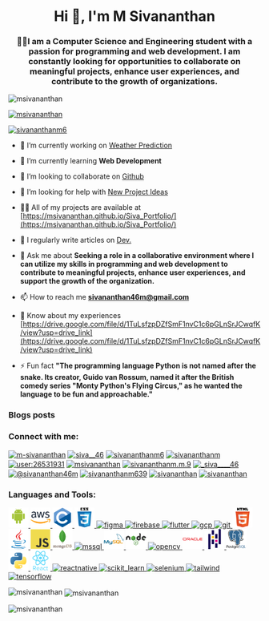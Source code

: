 <h1 align="center">Hi 👋, I'm M Sivananthan</h1>
<h3 align="center">👨‍💻I am a Computer Science and Engineering student with a passion for programming and web development. I am constantly looking for opportunities to collaborate on meaningful projects, enhance user experiences, and contribute to the growth of organizations.</h3>

<p align="left"> <img src="https://komarev.com/ghpvc/?username=msivananthan&label=Profile%20views&color=0e75b6&style=flat" alt="msivananthan" /> </p>

<p align="left"> <a href="https://github.com/ryo-ma/github-profile-trophy"><img src="https://github-profile-trophy.vercel.app/?username=msivananthan" alt="msivananthan" /></a> </p>

<p align="left"> <a href="https://twitter.com/sivananthanm6" target="blank"><img src="https://img.shields.io/twitter/follow/sivananthanm6?logo=twitter&style=for-the-badge" alt="sivananthanm6" /></a> </p>

- 🔭 I’m currently working on [Weather Prediction](https://msivananthan.github.io/Weather_Prediction/)

- 🌱 I’m currently learning **Web Development**

- 👯 I’m looking to collaborate on [Github](https://msivananthan.github.io/Siva_Portfolio/)

- 🤝 I’m looking for help with [New Project Ideas](https://msivananthan.github.io/Siva_Portfolio/)

- 👨‍💻 All of my projects are available at [https://msivananthan.github.io/Siva_Portfolio/](https://msivananthan.github.io/Siva_Portfolio/)

- 📝 I regularly write articles on [Dev.](Dev.)

- 💬 Ask me about **Seeking a role in a collaborative environment where I can utilize my skills in programming and web development to contribute to meaningful projects, enhance user experiences, and support the growth of the organization.**

- 📫 How to reach me **sivananthan46m@gmail.com**

- 📄 Know about my experiences [https://drive.google.com/file/d/1TuLsfzpDZfSmF1nvC1c6pGLnSrJCwqfK/view?usp=drive_link](https://drive.google.com/file/d/1TuLsfzpDZfSmF1nvC1c6pGLnSrJCwqfK/view?usp=drive_link)

- ⚡ Fun fact **"The programming language Python is not named after the snake. Its creator, Guido van Rossum, named it after the British comedy series "Monty Python's Flying Circus," as he wanted the language to be fun and approachable."**

### Blogs posts
<!-- BLOG-POST-LIST:START -->
<!-- BLOG-POST-LIST:END -->

<h3 align="left">Connect with me:</h3>
<p align="left">
<a href="https://codepen.io/m-sivananthan" target="blank"><img align="center" src="https://raw.githubusercontent.com/rahuldkjain/github-profile-readme-generator/master/src/images/icons/Social/codepen.svg" alt="m-sivananthan" height="30" width="40" /></a>
<a href="https://dev.to/siva__46" target="blank"><img align="center" src="https://raw.githubusercontent.com/rahuldkjain/github-profile-readme-generator/master/src/images/icons/Social/devto.svg" alt="siva__46" height="30" width="40" /></a>
<a href="https://twitter.com/sivananthanm6" target="blank"><img align="center" src="https://raw.githubusercontent.com/rahuldkjain/github-profile-readme-generator/master/src/images/icons/Social/twitter.svg" alt="sivananthanm6" height="30" width="40" /></a>
<a href="https://linkedin.com/in/sivananthanm" target="blank"><img align="center" src="https://raw.githubusercontent.com/rahuldkjain/github-profile-readme-generator/master/src/images/icons/Social/linked-in-alt.svg" alt="sivananthanm" height="30" width="40" /></a>
<a href="https://stackoverflow.com/users/user:26531931" target="blank"><img align="center" src="https://raw.githubusercontent.com/rahuldkjain/github-profile-readme-generator/master/src/images/icons/Social/stack-overflow.svg" alt="user:26531931" height="30" width="40" /></a>
<a href="https://kaggle.com/msivananthan" target="blank"><img align="center" src="https://raw.githubusercontent.com/rahuldkjain/github-profile-readme-generator/master/src/images/icons/Social/kaggle.svg" alt="msivananthan" height="30" width="40" /></a>
<a href="https://fb.com/sivananthanm.m.9" target="blank"><img align="center" src="https://raw.githubusercontent.com/rahuldkjain/github-profile-readme-generator/master/src/images/icons/Social/facebook.svg" alt="sivananthanm.m.9" height="30" width="40" /></a>
<a href="https://instagram.com/_siva____46" target="blank"><img align="center" src="https://raw.githubusercontent.com/rahuldkjain/github-profile-readme-generator/master/src/images/icons/Social/instagram.svg" alt="_siva____46" height="30" width="40" /></a>
<a href="https://medium.com/@sivananthan46m" target="blank"><img align="center" src="https://raw.githubusercontent.com/rahuldkjain/github-profile-readme-generator/master/src/images/icons/Social/medium.svg" alt="@sivananthan46m" height="30" width="40" /></a>
<a href="https://www.youtube.com/c/sivananthanm639" target="blank"><img align="center" src="https://raw.githubusercontent.com/rahuldkjain/github-profile-readme-generator/master/src/images/icons/Social/youtube.svg" alt="sivananthanm639" height="30" width="40" /></a>
<a href="https://www.hackerrank.com/sivananthan" target="blank"><img align="center" src="https://raw.githubusercontent.com/rahuldkjain/github-profile-readme-generator/master/src/images/icons/Social/hackerrank.svg" alt="sivananthan" height="30" width="40" /></a>
<a href="https://www.leetcode.com/sivananthan" target="blank"><img align="center" src="https://raw.githubusercontent.com/rahuldkjain/github-profile-readme-generator/master/src/images/icons/Social/leet-code.svg" alt="sivananthan" height="30" width="40" /></a>
</p>

<h3 align="left">Languages and Tools:</h3>
<p align="left"> <a href="https://developer.android.com" target="_blank" rel="noreferrer"> <img src="https://raw.githubusercontent.com/devicons/devicon/master/icons/android/android-original-wordmark.svg" alt="android" width="40" height="40"/> </a> <a href="https://aws.amazon.com" target="_blank" rel="noreferrer"> <img src="https://raw.githubusercontent.com/devicons/devicon/master/icons/amazonwebservices/amazonwebservices-original-wordmark.svg" alt="aws" width="40" height="40"/> </a> <a href="https://www.cprogramming.com/" target="_blank" rel="noreferrer"> <img src="https://raw.githubusercontent.com/devicons/devicon/master/icons/c/c-original.svg" alt="c" width="40" height="40"/> </a> <a href="https://www.w3schools.com/css/" target="_blank" rel="noreferrer"> <img src="https://raw.githubusercontent.com/devicons/devicon/master/icons/css3/css3-original-wordmark.svg" alt="css3" width="40" height="40"/> </a> <a href="https://www.figma.com/" target="_blank" rel="noreferrer"> <img src="https://www.vectorlogo.zone/logos/figma/figma-icon.svg" alt="figma" width="40" height="40"/> </a> <a href="https://firebase.google.com/" target="_blank" rel="noreferrer"> <img src="https://www.vectorlogo.zone/logos/firebase/firebase-icon.svg" alt="firebase" width="40" height="40"/> </a> <a href="https://flutter.dev" target="_blank" rel="noreferrer"> <img src="https://www.vectorlogo.zone/logos/flutterio/flutterio-icon.svg" alt="flutter" width="40" height="40"/> </a> <a href="https://cloud.google.com" target="_blank" rel="noreferrer"> <img src="https://www.vectorlogo.zone/logos/google_cloud/google_cloud-icon.svg" alt="gcp" width="40" height="40"/> </a> <a href="https://git-scm.com/" target="_blank" rel="noreferrer"> <img src="https://www.vectorlogo.zone/logos/git-scm/git-scm-icon.svg" alt="git" width="40" height="40"/> </a> <a href="https://www.w3.org/html/" target="_blank" rel="noreferrer"> <img src="https://raw.githubusercontent.com/devicons/devicon/master/icons/html5/html5-original-wordmark.svg" alt="html5" width="40" height="40"/> </a> <a href="https://www.java.com" target="_blank" rel="noreferrer"> <img src="https://raw.githubusercontent.com/devicons/devicon/master/icons/java/java-original.svg" alt="java" width="40" height="40"/> </a> <a href="https://developer.mozilla.org/en-US/docs/Web/JavaScript" target="_blank" rel="noreferrer"> <img src="https://raw.githubusercontent.com/devicons/devicon/master/icons/javascript/javascript-original.svg" alt="javascript" width="40" height="40"/> </a> <a href="https://www.mongodb.com/" target="_blank" rel="noreferrer"> <img src="https://raw.githubusercontent.com/devicons/devicon/master/icons/mongodb/mongodb-original-wordmark.svg" alt="mongodb" width="40" height="40"/> </a> <a href="https://www.microsoft.com/en-us/sql-server" target="_blank" rel="noreferrer"> <img src="https://www.svgrepo.com/show/303229/microsoft-sql-server-logo.svg" alt="mssql" width="40" height="40"/> </a> <a href="https://www.mysql.com/" target="_blank" rel="noreferrer"> <img src="https://raw.githubusercontent.com/devicons/devicon/master/icons/mysql/mysql-original-wordmark.svg" alt="mysql" width="40" height="40"/> </a> <a href="https://nodejs.org" target="_blank" rel="noreferrer"> <img src="https://raw.githubusercontent.com/devicons/devicon/master/icons/nodejs/nodejs-original-wordmark.svg" alt="nodejs" width="40" height="40"/> </a> <a href="https://opencv.org/" target="_blank" rel="noreferrer"> <img src="https://www.vectorlogo.zone/logos/opencv/opencv-icon.svg" alt="opencv" width="40" height="40"/> </a> <a href="https://www.oracle.com/" target="_blank" rel="noreferrer"> <img src="https://raw.githubusercontent.com/devicons/devicon/master/icons/oracle/oracle-original.svg" alt="oracle" width="40" height="40"/> </a> <a href="https://pandas.pydata.org/" target="_blank" rel="noreferrer"> <img src="https://raw.githubusercontent.com/devicons/devicon/2ae2a900d2f041da66e950e4d48052658d850630/icons/pandas/pandas-original.svg" alt="pandas" width="40" height="40"/> </a> <a href="https://www.postgresql.org" target="_blank" rel="noreferrer"> <img src="https://raw.githubusercontent.com/devicons/devicon/master/icons/postgresql/postgresql-original-wordmark.svg" alt="postgresql" width="40" height="40"/> </a> <a href="https://www.python.org" target="_blank" rel="noreferrer"> <img src="https://raw.githubusercontent.com/devicons/devicon/master/icons/python/python-original.svg" alt="python" width="40" height="40"/> </a> <a href="https://reactjs.org/" target="_blank" rel="noreferrer"> <img src="https://raw.githubusercontent.com/devicons/devicon/master/icons/react/react-original-wordmark.svg" alt="react" width="40" height="40"/> </a> <a href="https://reactnative.dev/" target="_blank" rel="noreferrer"> <img src="https://reactnative.dev/img/header_logo.svg" alt="reactnative" width="40" height="40"/> </a> <a href="https://scikit-learn.org/" target="_blank" rel="noreferrer"> <img src="https://upload.wikimedia.org/wikipedia/commons/0/05/Scikit_learn_logo_small.svg" alt="scikit_learn" width="40" height="40"/> </a> <a href="https://www.selenium.dev" target="_blank" rel="noreferrer"> <img src="https://raw.githubusercontent.com/detain/svg-logos/780f25886640cef088af994181646db2f6b1a3f8/svg/selenium-logo.svg" alt="selenium" width="40" height="40"/> </a> <a href="https://tailwindcss.com/" target="_blank" rel="noreferrer"> <img src="https://www.vectorlogo.zone/logos/tailwindcss/tailwindcss-icon.svg" alt="tailwind" width="40" height="40"/> </a> <a href="https://www.tensorflow.org" target="_blank" rel="noreferrer"> <img src="https://www.vectorlogo.zone/logos/tensorflow/tensorflow-icon.svg" alt="tensorflow" width="40" height="40"/> </a> </p>

<p><img align="left" src="https://github-readme-stats.vercel.app/api/top-langs?username=msivananthan&show_icons=true&locale=en&layout=compact" alt="msivananthan" /></p>

<p>&nbsp;<img align="center" src="https://github-readme-stats.vercel.app/api?username=msivananthan&show_icons=true&locale=en" alt="msivananthan" /></p>

<p><img align="center" src="https://github-readme-streak-stats.herokuapp.com/?user=msivananthan&" alt="msivananthan" /></p>
